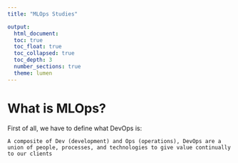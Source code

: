 ```yaml
---
title: "MLOps Studies"

output: 
  html_document:
  toc: true
  toc_float: true
  toc_collapsed: true
  toc_depth: 3
  number_sections: true
  theme: lumen
---
```

# What is MLOps?

First of all, we have to define what DevOps is:

 `A composite of Dev (development) and Ops (operations), DevOps are a union of people, processes, and technologies to give value continually to our clients`
  